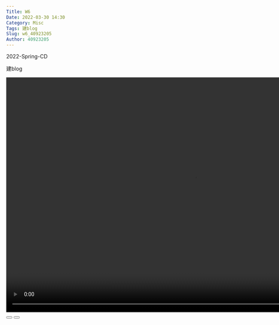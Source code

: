 ```yaml
---
Title: W6
Date: 2022-03-30 14:30
Category: Misc
Tags: 建blog
Slug: w6_40923205
Author: 40923205
---
```


2022-Spring-CD


<!-- PELICAN_END_SUMMARY -->

<p>建blog</p>
<p>
<script>// <![CDATA[
var winkVideoData = {
dataVersion: 1,
frameRate: 20,
buttonFrameLength: 10,
buttonFrameOffset: 5,
frameStops: {
},
};
// ]]></script>
</p>
<div class="winkVideoContainerClass"><video width="1008" height="630" class="winkVideoClass" data-dirname="/static" data-varname="winkVideoData">
<source src="/downloads/creat cd2022bg1 blog.mp4" type="video/mp4" /></video>
<div class="winkVideoOverlayClass"></div>
<div class="winkVideoControlBarClass"><button class="winkVideoControlBarPlayButtonClass"></button> <button class="winkVideoControlBarPauseButtonClass"></button>
<div class="winkVideoControlBarProgressLeftClass"></div>
<div class="winkVideoControlBarProgressEmptyMiddleClass"></div>
</div>
</div>